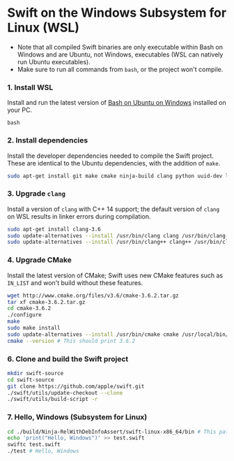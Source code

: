 # Swift on the Windows Subsystem for Linux (WSL)

- Note that all compiled Swift binaries are only executable within Bash on
  Windows and are Ubuntu, not Windows, executables (WSL can natively run Ubuntu
  executables).
- Make sure to run all commands from `bash`, or the project won't compile.

###  1. Install WSL
Install and run the latest version of [Bash on Ubuntu on
Windows](https://msdn.microsoft.com/en-gb/commandline/wsl/about) installed on
your PC.
```
bash
```

### 2. Install dependencies
Install the developer dependencies needed to compile the Swift project. These
are identical to the Ubuntu dependencies, with the addition of `make`.
```bash
sudo apt-get install git make cmake ninja-build clang python uuid-dev libicu-dev icu-devtools libbsd-dev libedit-dev libxml2-dev libsqlite3-dev swig libpython-dev libncurses5-dev pkg-config libblocksruntime-dev libcurl4-openssl-dev
```

### 3. Upgrade `clang`
Install a version of `clang` with C++ 14 support; the default version of `clang`
on WSL results in linker errors during compilation.
```bash
sudo apt-get install clang-3.6
sudo update-alternatives --install /usr/bin/clang clang /usr/bin/clang-3.6 100
sudo update-alternatives --install /usr/bin/clang++ clang++ /usr/bin/clang++-3.6 100
```

### 4. Upgrade CMake
Install the latest version of CMake; Swift uses new CMake features such as
`IN_LIST` and won't build without these features.
```bash
wget http://www.cmake.org/files/v3.6/cmake-3.6.2.tar.gz
tar xf cmake-3.6.2.tar.gz
cd cmake-3.6.2
./configure
make
sudo make install
sudo update-alternatives --install /usr/bin/cmake cmake /usr/local/bin/cmake 1 --force
cmake --version # This should print 3.6.2
```

### 6. Clone and build the Swift project
```bash
mkdir swift-source
cd swift-source
git clone https://github.com/apple/swift.git
./swift/utils/update-checkout --clone
./swift/utils/build-script -r
```
### 7. Hello, Windows (Subsystem for Linux)
```bash
cd ./build/Ninja-RelWithDebInfoAssert/swift-linux-x86_64/bin # This path may depend on your build configuration
echo 'print("Hello, Windows")' >> test.swift
swiftc test.swift
./test # Hello, Windows
```
